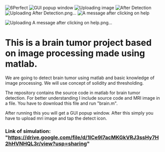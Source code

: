 ![6Perfect](https://user-images.githubusercontent.com/56047088/118358833-4ad70d80-b59e-11eb-83f8-a0827ef4c0c7.jpg)
![GUI popup window](https://user-images.githubusercontent.com/56047088/118358839-4f9bc180-b59e-11eb-889e-e18c3d50b0a5.png)
![Uploading image](https://user-images.githubusercontent.com/56047088/118358844-51fe1b80-b59e-11eb-9841-becbcd1814fc.png)
![After Detection](https://user-images.githubusercontent.com/56047088/118358950-b620df80-b59e-11eb-9382-98ecbb41c183.png)![Uploading After Detection.png…]()
![A message after clicking on help](https://user-images.githubusercontent.com/56047088/118358959-c3d66500-b59e-11eb-9907-1b132a08f243.png)

![Uploading A message after clicking on help.png…]()

# This is a brain tumor project based on image processing made using matlab.

We are going to detect brain tumor using matlab and basic knowledge of image processing.
We will use concept of solidity and thresholding.

The repository contains the source code in matlab for brain tumor detection.
For better understanding I include source code and MRI image in a file.
You have to download this file and run "brain.m".

After running this you will get a GUI popup window.
After this simply you have to upload mri image and tap the detect icon.

### Link of simulation: "https://drive.google.com/file/d/1lCe9l7acMKGkVRJ3ssHy7H2hHVNHQL3r/view?usp=sharing"
